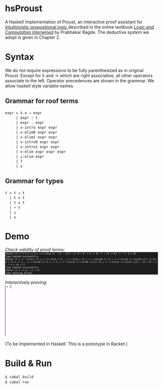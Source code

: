 # hsProust

A Haskell implementation of Proust, an interactive proof assistant for [intuitionistic propositional logic ](https://plato.stanford.edu/entries/logic-intuitionistic/) described in the online textbook 
[*Logic and Computation Interwined*](https://cs.uwaterloo.ca/~plragde/flaneries/LACI/index.html) by Prabhakar Ragde. The deductive system we
adopt is given in Chapter 2.

# Syntax
We do not require expressions to be fully parenthesized as in original Proust. Except for λ and → which are right associative,
all other operators associate to the left. Operator precedences are shown in the grammar. We allow haskell style variable names.
## Grammar for roof terms
```
expr = λ x ⇒ expr
     | expr : t
     | expr . expr
     | ∧-intro expr expr
     | ∧-elim0 expr expr
     | ∧-elim1 expr expr 
     | ∨-intro0 expr expr
     | ∨-intro1 expr expr
     | ∨-elim expr expr expr 
     | ⊥-elim expr
     | ?
     | x
```

## Grammar for types
```
t = t → t
  | t ∨ t
  | t ∧ t
  | ¬ t
  | ⊥
  | x
 ```

# Demo
*Check validity of proof terms:*
![Type check](demo/demo2.png)

*Interactively proving:*
![prototype](demo/demo1.gif)

(To be implemented in Haskell. This is a prototype in Racket.)

# Build & Run
``` bash
$ cabal build
$ cabal run
```
